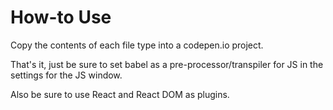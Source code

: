 # How-to Use

Copy the contents of each file type into a codepen.io project.

That's it, just be sure to set babel as a pre-processor/transpiler for JS in the settings for the JS window.

Also be sure to use React and React DOM as plugins.